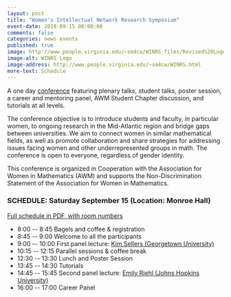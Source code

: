```yaml
---
layout: post
title: "Women's Intellectual Network Research Symposium"
event-date: 2018-09-15 08:00:00
comments: false
categories: news events
published: true
image: http://www.people.virginia.edu/~sm4cw/WINRS_files/Revised%20Logo.jpg
image-alt: WINRS Logo
image-address: http://www.people.virginia.edu/~sm4cw/WINRS.html
more-text: Schedule
---
```


A one day <a href="http://www.people.virginia.edu/~sm4cw/WINRS.html">conference</a> featuring plenary talks, student talks, poster session, a career and mentoring panel, AWM Student Chapter discussion, and tutorials at all levels. 

<!--more-->

The conference objective is to introduce students and faculty, in particular women, to ongoing research in the Mid-Atlantic region and bridge gaps between universities. We aim to connect women in similar mathematical fields, as well as promote collaboration and share strategies for addressing issues facing women and other underrepresented groups in math. The conference is open to everyone, regardless of gender identity.

This conference is organized in Cooperation with the Association for Women in Mathematics (AWM) and supports the Non-Discrimination Statement of the Association for Women in Mathematics.


### SCHEDULE: Saturday September 15 (Location: Monroe Hall)

<a href="{{site.url}}/img/news_events/WINRS-SCHEDULE-2018.pdf">Full schedule in PDF, with room numbers</a>

-  8:00  --  8:45 Bagels and coffee & registration
-  8:45  --  9:00 Welcome to all the participants
-  9:00  -- 10:00 First panel lecture: <a href="http://faculty.georgetown.edu/kfs7/">Kim Sellers (Georgetown University)</a>
- 10:15 -- 12:15 Parallel sessions & coffee break
- 12:30 -- 13:30 Lunch and Poster Session
- 13:45 -- 14:30 Tutorials 
- 14:45 -- 15:45 Second panel lecture: <a href="http://faculty.georgetown.edu/kfs7/">Emily Riehl (Johns Hopkins University)</a>
- 16:00 -- 17:00 Career Panel